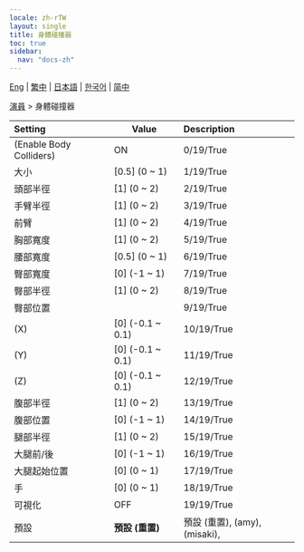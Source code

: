 ```yaml
---
locale: zh-rTW
layout: single
title: 身體碰撞器
toc: true
sidebar:
  nav: "docs-zh"
---
```

[Eng](/dancexr/menu/2025.4/actor/body_colliders) | [繁中](/tw/dancexr/menu/2025.4/actor/body_colliders) | [日本語](/jp/dancexr/menu/2025.4/actor/body_colliders) | [한국어](/kr/dancexr/menu/2025.4/actor/body_colliders) | [简中](/zh/dancexr/menu/2025.4/actor/body_colliders)

[演員](../menu#演員) > 身體碰撞器



| Setting | Value | Description |
| :--- | --- | :--- |
| (Enable Body Colliders) | ON | 0/19/True
| 大小 | [0.5] (0 ~ 1) | 1/19/True
| 頭部半徑 | [1] (0 ~ 2) | 2/19/True
| 手臂半徑 | [1] (0 ~ 2) | 3/19/True
| 前臂 | [1] (0 ~ 2) | 4/19/True
| 胸部寬度 | [1] (0 ~ 2) | 5/19/True
| 腰部寬度 | [0.5] (0 ~ 1) | 6/19/True
| 臀部寬度 | [0] (-1 ~ 1) | 7/19/True
| 臀部半徑 | [1] (0 ~ 2) | 8/19/True
| 臀部位置 || 9/19/True
| (X) | [0] (-0.1 ~ 0.1) | 10/19/True
| (Y) | [0] (-0.1 ~ 0.1) | 11/19/True
| (Z) | [0] (-0.1 ~ 0.1) | 12/19/True
| 腹部半徑 | [1] (0 ~ 2) | 13/19/True
| 腹部位置 | [0] (-1 ~ 1) | 14/19/True
| 腿部半徑 | [1] (0 ~ 2) | 15/19/True
| 大腿前/後 | [0] (-1 ~ 1) | 16/19/True
| 大腿起始位置 | [0] (0 ~ 1) | 17/19/True
| 手 | [0] (0 ~ 1) | 18/19/True
| 可視化 | OFF | 19/19/True
| 預設 | **預設 (重置)** | 預設 (重置), (amy), (misaki),  |
